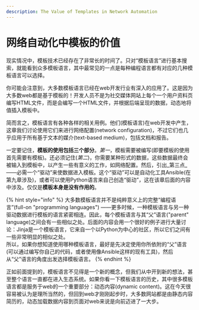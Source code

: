 ```yaml
---
description: The Value of Templates in Network Automation
---
```


# 网络自动化中模板的价值

现实情况中，模板技术已经存在了非常长的时间了。只对“模板语言”进行基本搜索，就能看到众多模板语言，其中最常见的一点是每种编程语言都有对应的几种模板语言可以选择。

你可能会注意到，大多数模板语言已经在web开发行业有深入的应用了。这是因为大多数web都是基于模板的！开发人员不是为社交媒体网站上每个一个用户资料页编写HTML文件，而是会编写一个HTML文件，并根据后端呈现的数据，动态地将值插入模板中。

简而言之，模板语言有各种各样的相关用例。他们\(模板语言\)在web开发中产生，这章我们讨论使用它们来进行网络配置\(network configuration\)，不过它们也几乎应用于所有基于文本的媒介\(text-based medium\)，包括文档和报告。

一定要记住，**模板的使用包括三个部分**。_第一_，模板需要被编写\(即要模板的使用首先需要有模板\)。还必须记住\(_第二_\)，你需要某种形式的数据，这些数据最终会被输入到模板中，以产生一些有意义的工作，如网络配置。然后，引出_第三点_——必需一个“驱动”来使数据进入模板。这个“驱动”可以是自动化工具Ansible\(在第九章涉及\)，或者可以使用Python语言来自己创造“驱动”，这在该章后面的内容中涉及。仅仅是**模板本身是没有作用的**。

{% hint style="info" %}
大多数模板语言并不是纯粹意义上的完整“编程语言”\(full-on "programming languages"\) ——更多时候，一种模板语言与另一种驱动数据进行模板的语言紧密相连。因此，每个模板语言与其“父”语言\("parent" language\)之间会有一些相似之处。后面的内容会用一个很好的例子进行大量讨论：Jinja是一个模板语言，它来自一个以Python为中心的社区，所以它们之间有一些非常明显的相似之处。  
所以，如果你想知道使用哪种模板语言，最好是先决定使用你所依附的“父”语言\(可以通过编写你自己的代码，或者使用像Ansible这样的现有工具\)，然后从“父”语言的角度出发选择模板语言。
{% endhint %}

正如前面提到的，模板语言不见得是一个新的概念，但我们从中开到新的想法，甚至整个语言一直都在进入生态系统。如果你看一下模板语言的历史，其中很多模板语言都是服务于web的一个重要部分：动态内容\(dynamic content\)。这在今天很容易被认为是理所当然的，但回到web才刚刚起步时，大多数网站都是由静态内容简历的，动态加载数据内容到页面对web来说是向前迈进了一大步。

